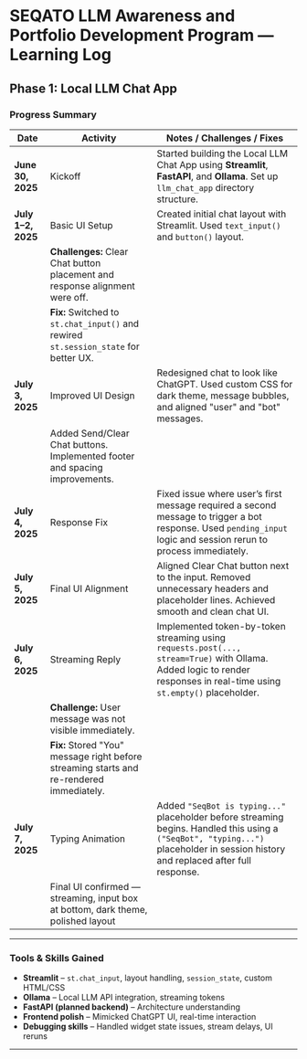 
#  SEQATO LLM Awareness and Portfolio Development Program — Learning Log

## Phase 1: Local LLM Chat App

###  Progress Summary

| Date | Activity | Notes / Challenges / Fixes |
|------|----------|-----------------------------|
| **June 30, 2025** | Kickoff | Started building the Local LLM Chat App using **Streamlit**, **FastAPI**, and **Ollama**. Set up `llm_chat_app` directory structure. |
| **July 1–2, 2025** | Basic UI Setup | Created initial chat layout with Streamlit. Used `text_input()` and `button()` layout. |
|  | **Challenges:** Clear Chat button placement and response alignment were off. |
|  | **Fix:** Switched to `st.chat_input()` and rewired `st.session_state` for better UX. |
| **July 3, 2025** | Improved UI Design | Redesigned chat to look like ChatGPT. Used custom CSS for dark theme, message bubbles, and aligned "user" and "bot" messages. |
|  | Added Send/Clear Chat buttons. Implemented footer and spacing improvements. |
| **July 4, 2025** | Response Fix | Fixed issue where user’s first message required a second message to trigger a bot response. Used `pending_input` logic and session rerun to process immediately. |
| **July 5, 2025** | Final UI Alignment | Aligned Clear Chat button next to the input. Removed unnecessary headers and placeholder lines. Achieved smooth and clean chat UI. |
| **July 6, 2025** | Streaming Reply | Implemented token-by-token streaming using `requests.post(..., stream=True)` with Ollama. Added logic to render responses in real-time using `st.empty()` placeholder. |
|  | **Challenge:** User message was not visible immediately. |
|  | **Fix:** Stored "You" message right before streaming starts and re-rendered immediately. |
| **July 7, 2025** | Typing Animation | Added `"SeqBot is typing..."` placeholder before streaming begins. Handled this using a `("SeqBot", "typing...")` placeholder in session history and replaced after full response. |
|  | Final UI confirmed — streaming, input box at bottom, dark theme, polished layout |

---

### Tools & Skills Gained

- **Streamlit** – `st.chat_input`, layout handling, `session_state`, custom HTML/CSS
- **Ollama** – Local LLM API integration, streaming tokens
- **FastAPI (planned backend)** – Architecture understanding
- **Frontend polish** – Mimicked ChatGPT UI, real-time interaction
- **Debugging skills** – Handled widget state issues, stream delays, UI reruns

---
